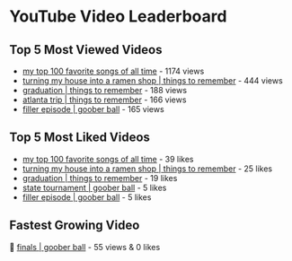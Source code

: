 # YouTube Video Leaderboard

## Top 5 Most Viewed Videos
- [my top 100 favorite songs of all time](https://youtu.be/zYnjnriU374) - 1174 views
- [turning my house into a ramen shop | things to remember](https://youtu.be/RBDZBPQs_fI) - 444 views
- [graduation | things to remember](https://youtu.be/l2r22Se8iw4) - 188 views
- [atlanta trip | things to remember](https://youtu.be/aROtkPs8i34) - 166 views
- [filler episode | goober ball](https://youtu.be/LVjDQdm-PFc) - 165 views

## Top 5 Most Liked Videos
- [my top 100 favorite songs of all time](https://youtu.be/zYnjnriU374) - 39 likes
- [turning my house into a ramen shop | things to remember](https://youtu.be/RBDZBPQs_fI) - 25 likes
- [graduation | things to remember](https://youtu.be/l2r22Se8iw4) - 19 likes
- [state tournament | goober ball](https://youtu.be/Ci5MFGdfzOE) - 5 likes
- [filler episode | goober ball](https://youtu.be/LVjDQdm-PFc) - 5 likes

## Fastest Growing Video
🔹 [finals | goober ball](https://youtu.be/srDTP8KR9QE) - 55 views & 0 likes
